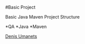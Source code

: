 #Basic Project

Basic Java Maven Project Structure

*QA
*Java
*Maven

[Denis Umanets](http://sqasolution.com)
